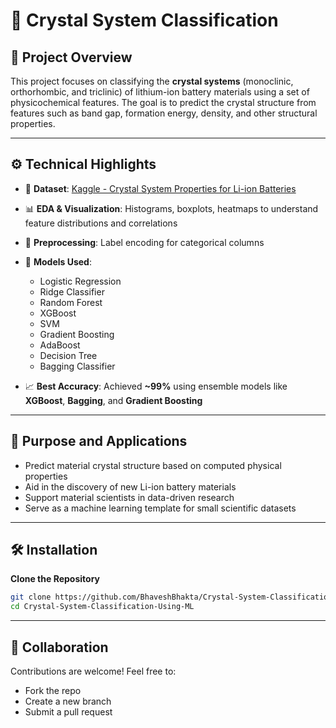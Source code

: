 # 🔬 Crystal System Classification

## 🧠 Project Overview

This project focuses on classifying the **crystal systems** (monoclinic, orthorhombic, and triclinic) of lithium-ion battery materials using a set of physicochemical features. The goal is to predict the crystal structure from features such as band gap, formation energy, density, and other structural properties.

---

## ⚙️ Technical Highlights

* 📂 **Dataset**: [Kaggle - Crystal System Properties for Li-ion Batteries](https://www.kaggle.com/datasets/divyansh22/crystal-system-properties-for-liion-batteries)
* 📊 **EDA & Visualization**: Histograms, boxplots, heatmaps to understand feature distributions and correlations
* 🧼 **Preprocessing**: Label encoding for categorical columns
* 🧠 **Models Used**:

  * Logistic Regression
  * Ridge Classifier
  * Random Forest
  * XGBoost
  * SVM
  * Gradient Boosting
  * AdaBoost
  * Decision Tree
  * Bagging Classifier
* 📈 **Best Accuracy**: Achieved **\~99%** using ensemble models like **XGBoost**, **Bagging**, and **Gradient Boosting**

---

## 🎯 Purpose and Applications

* Predict material crystal structure based on computed physical properties
* Aid in the discovery of new Li-ion battery materials
* Support material scientists in data-driven research
* Serve as a machine learning template for small scientific datasets

---

## 🛠️ Installation

 **Clone the Repository**

   ```bash
   git clone https://github.com/BhaveshBhakta/Crystal-System-Classification-Using-ML.git
   cd Crystal-System-Classification-Using-ML
   ```

---

## 🤝 Collaboration

Contributions are welcome! Feel free to:

* Fork the repo
* Create a new branch
* Submit a pull request
